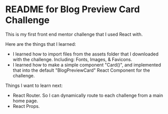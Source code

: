 # README for Blog Preview Card Challenge

This is my first front end mentor challenge that I used React with.  

Here are the things that I learned:

- I learned how to import files from the assets folder that I downloaded with the challenge.  Including:  Fonts, Images, & Favicons.
- I learned how to make a simple component "Card()", and implemented that into the default "BlogPreviewCard" React Component for the challenge.

Things I want to learn next:

- React Router.  So I can dynamically route to each challenge from a main home page.
- React Props.